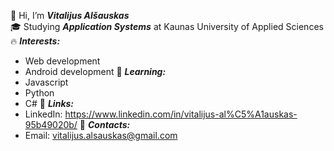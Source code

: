 👋 Hi, I’m ***Vitalijus Alšauskas***<br/>
🎓 Studying ***Application Systems*** at Kaunas University of Applied Sciences<br/>
🔥 ***Interests:***<br/>
- Web development
- Android development
🌱 ***Learning:***<br/>
- Javascript
- Python
- C#
💎 ***Links:***<br/>
- LinkedIn: https://www.linkedin.com/in/vitalijus-al%C5%A1auskas-95b49020b/
📮 ***Contacts:***<br/>
- Email: vitalijus.alsauskas@gmail.com
